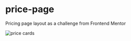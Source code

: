# price-page
Pricing page layout as a challenge from Frontend Mentor

<img src="https://media.giphy.com/media/z7v8vG5nyFQGHScuJz/giphy.gif" alt="price cards" />
